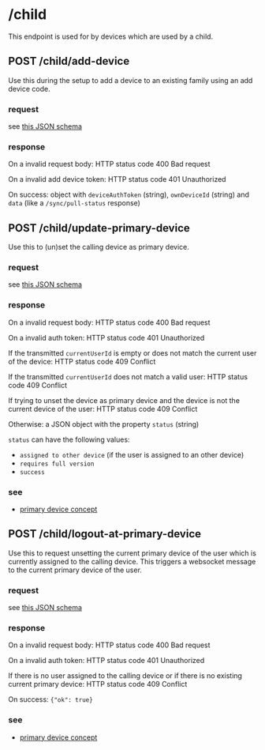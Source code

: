 # /child

This endpoint is used for by devices which are used by a child.

## POST /child/add-device

Use this during the setup to add a device to an existing family using an add device code.

### request

see [this JSON schema](../schema/registerchilddevicerequest.md)

### response

On a invalid request body: HTTP status code 400 Bad request

On a invalid add device token: HTTP status code 401 Unauthorized

On success: object with ``deviceAuthToken`` (string), ``ownDeviceId`` (string) and ``data`` (like a ``/sync/pull-status`` response)

## POST /child/update-primary-device

Use this to (un)set the calling device as primary device.

### request

see [this JSON schema](../schema/updateprimarydevicerequest.md)

### response

On a invalid request body: HTTP status code 400 Bad request

On a invalid auth token: HTTP status code 401 Unauthorized

If the transmitted ``currentUserId`` is empty or does not match the current user of the device:
HTTP status code 409 Conflict

If the transmitted ``currentUserId`` does not match a valid user: HTTP status code 409 Conflict

If trying to unset the device as primary device and the device is not the current device of the user:
HTTP status code 409 Conflict

Otherwise: a JSON object with the property ``status`` (string)

``status`` can have the following values:

- ``assigned to other device`` (if the user is assigned to an other device)
- ``requires full version``
- ``success``

### see

- [primary device concept](../concept/primary-device.md)

## POST /child/logout-at-primary-device

Use this to request unsetting the current primary device of the user
which is currently assigned to the calling device. This triggers a websocket
message to the current primary device of the user.

### request

see [this JSON schema](../schema/requestwithauthtoken.md)

### response

On a invalid request body: HTTP status code 400 Bad request

On a invalid auth token: HTTP status code 401 Unauthorized

If there is no user assigned to the calling device or
if there is no existing current primary device: HTTP status code 409 Conflict

On success: ``{"ok": true}``

### see

- [primary device concept](../concept/primary-device.md)
